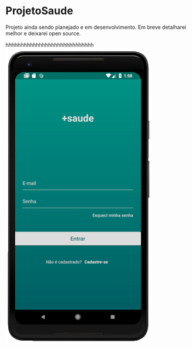 # ProjetoSaude
Projeto ainda sendo planejado e em desenvolvimento. Em breve detalharei melhor e deixarei open source.


   hhhhhhhhhhhhhhhhhhhhhhhhhhhhh![image](images/tela_login.PNG)

